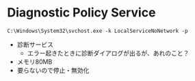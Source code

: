 # Diagnostic Policy Service
`C:\Windows\System32\svchost.exe -k LocalServiceNoNetwork -p`

- 診断サービス
    - エラー起きたときに診断ダイアログが出るが、あれのこと？
- メモリ80MB
- 要らないので停止・無効化
